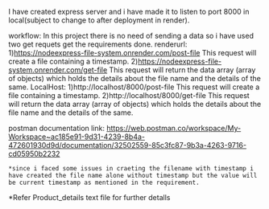 I have created express server and  i have made it to listen to port 8000 in local(subject to change to after deployment in render).

workflow:
In this project there is no need of sending  a data so i  have used two get requets get the requirements done.
renderurl:
    1)https://nodeexpress-file-system.onrender.com/post-file
        This request will create a file containing a timestamp.
    2)https://nodeexpress-file-system.onrender.com/get-file
        This request will return the data array (array of objects) which holds the details about the file name and the details of the same.
LocalHost:
    1)http://localhost/8000/post-file
    This request will create a file containing a timestamp.
    2)http://localhost/8000/get-file
    This request will return the data array (array of objects) which holds the details about the file name and the details of the same.


 postman documentation link:
    https://web.postman.co/workspace/My-Workspace~ac185e91-9d31-4239-8b4a-472601930d9d/documentation/32502559-85c3fc87-9b3a-4263-9716-cd05950b2232

    *since i faced some issues in craeting the filename with timestamp i have created the file name alone without timestamp but the value will be current timestamp as mentioned in the requirement.
   *Refer Product_details text file for further detalls
